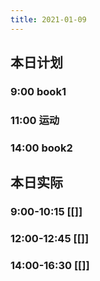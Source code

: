 ```yaml
---
title: 2021-01-09
---
```


## 本日计划
### 9:00 book1
### 11:00 运动
### 14:00 book2
## 本日实际
### 9:00-10:15 [[]]
### 12:00-12:45 [[]]
### 14:00-16:30 [[]]
### 

